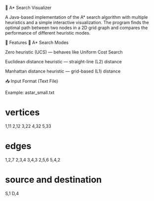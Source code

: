 🚀 A* Search Visualizer

A Java-based implementation of the A* search algorithm with multiple heuristics and a simple interactive visualization.
The program finds the optimal path between two nodes in a 2D grid graph and compares the performance of different heuristic modes.

🧠 Features
🔹 A* Search Modes

Zero heuristic (UCS) — behaves like Uniform Cost Search

Euclidean distance heuristic — straight-line (L2) distance

Manhattan distance heuristic — grid-based (L1) distance

📥 Input Format (Text File)

Example: astar_small.txt
# vertices
1,11
2,12
3,22
4,32
5,33

# edges
1,2,7
2,3,4
3,4,3
2,5,6
5,4,2

# source and destination
S,1
D,4


